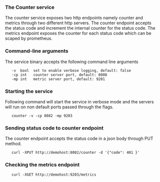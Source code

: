 ### The Counter service
The counter service exposes two http endpoints namely counter and metrics through two different http servers. The counter endpoint accepts the status code and increment the internal counter for the  status code. The metrics endpoint exposes the counter for each status code which can be scaped by prometheus.

### Command-line arguments
The service binary accepts the following command line arguments
```
   -v  bool  set to enable verbose logging, default: false
   -cp int   counter server port, default: 8080
   -mp int   metric server port, default: 9201

```
### Starting the service
Following command will start the service in verbose mode and the servers will run on non default ports passed through the flags.
```
   counter -v -cp 8082 -mp 9203
```
### Sending status code to counter endpoint
The counter endpoint accepts the status code in a json body through PUT method.
``` 
   curl -XPUT http://demohost:8082/counter -d '{"code": 401 }'
```
### Checking the metrics endpoint
```
   curl -XGET http://demohost:9203/metrics
```